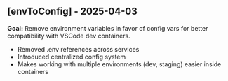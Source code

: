 ## [envToConfig] - 2025-04-03
**Goal:** Remove environment variables in favor of config vars for better compatibility with VSCode dev containers.

- Removed .env references across services
- Introduced centralized config system
- Makes working with multiple environments (dev, staging) easier inside containers
